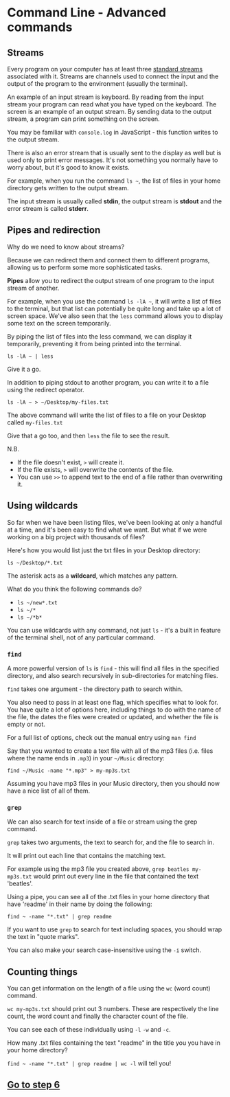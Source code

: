 # Command Line - Advanced commands

## Streams

Every program on your computer has at least three [standard streams](https://en.wikipedia.org/wiki/Standard_streams) associated with it. Streams are channels used to connect the input and the output of the program to the environment (usually the terminal). 

An example of an input stream is keyboard. By reading from the input stream your program can read what you have typed on the keyboard. 
The screen is an example of an output stream. By sending data to the output stream, a program can print something on the screen.

You may be familiar with `console.log` in JavaScript - this function writes to the output stream.

There is also an error stream that is usually sent to the display as well but is used only to print error messages. It's not something you normally have to worry about, but it's good to know it exists.

For example, when you run the command `ls ~`, the list of files in your home directory gets written to the output stream.

The input stream is usually called **stdin**, the output stream is **stdout** and the error stream is called **stderr**.

## Pipes and redirection

Why do we need to know about streams?

Because we can redirect them and connect them to different programs, allowing us to perform some more sophisticated tasks.

**Pipes** allow you to redirect the output stream of one program to the input stream of another.

For example, when you use the command `ls -lA ~`, it will write a list of files to the terminal, but that list can potentially be quite long and take up a lot of screen space. We've also seen that the `less` command allows you to display some text on the screen temporarily.

By piping the list of files into the less command, we can display it temporarily, preventing it from being printed into the terminal.

`ls -lA ~ | less`

Give it a go.

In addition to piping stdout to another program, you can write it to a file using the redirect operator.

`ls -lA ~ > ~/Desktop/my-files.txt`

The above command will write the list of files to a file on your Desktop called `my-files.txt`

Give that a go too, and then `less` the file to see the result.

N.B. 
- If the file doesn't exist, `>` will create it.
- If the file exists, `>` will overwrite the contents of the file.
- You can use `>>` to append text to the end of a file rather than overwriting it.

## Using wildcards

So far when we have been listing files, we've been looking at only a handful at a time, and it's been easy to find what we want. But what if we were working on a big project with thousands of files?

Here's how you would list just the txt files in your Desktop directory:

`ls ~/Desktop/*.txt`

The asterisk acts as a **wildcard**, which matches any pattern.

What do you think the following commands do?

- `ls ~/new*.txt`
- `ls ~/*`
- `ls ~/*b*`

You can use wildcards with any command, not just `ls` - it's a built in feature of the terminal shell, not of any particular command.

### `find`

A more powerful version of `ls` is `find` - this will find all files in the specified directory, and also search recursively in sub-directories for matching files.

`find` takes one argument - the directory path to search within. 

You also need to pass in at least one flag, which specifies what to look for. You have quite a lot of options here, including things to do with the name of the file, the dates the files were created or updated, and whether the file is empty or not.

For a full list of options, check out the manual entry using `man find`

Say that you wanted to create a text file with all of the mp3 files (i.e. files where the name ends in `.mp3`) in your `~/Music` directory:

`find ~/Music -name "*.mp3" > my-mp3s.txt`

Assuming you have mp3 files in your Music directory, then you should now have a nice list of all of them.

### `grep`

We can also search for text inside of a file or stream using the grep command.

`grep` takes two arguments, the text to search for, and the file to search in.

It will print out each line that contains the matching text.

For example using the mp3 file you created above, `grep beatles my-mp3s.txt` would print out every line in the file that contained the text 'beatles'.

Using a pipe, you can see all of the .txt files in your home directory that have 'readme' in their name by doing the following:

`find ~ -name "*.txt" | grep readme`

If you want to use `grep` to search for text including spaces, you should wrap the text in "quote marks".

You can also make your search case-insensitive using the `-i` switch.

## Counting things  

You can get information on the length of a file using the `wc` (word count) command.

`wc my-mp3s.txt` should print out 3 numbers. These are respectively the line count, the word count and finally the character count of the file.

You can see each of these individually using `-l` `-w` and `-c`.

How many .txt files containing the text "readme" in the title you you have in your home directory?

`find ~ -name "*.txt" | grep readme | wc -l` will tell you!

## [Go to step 6](command-line-6.md)
